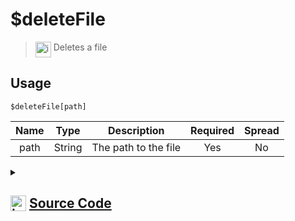 # $deleteFile
> <img align="top" src="https://upload.wikimedia.org/wikipedia/commons/thumb/e/e4/Infobox_info_icon.svg/160px-Infobox_info_icon.svg.png?20150409153300" alt="image" width="25" height="auto"> Deletes a file
## Usage
```
$deleteFile[path]
```
| Name | Type | Description | Required | Spread
| :---: | :---: | :---: | :---: | :---: |
path | String | The path to the file | Yes | No
<details>
<summary>
    
## <img align="top" src="https://cdn4.iconfinder.com/data/icons/iconsimple-logotypes/512/github-512.png" alt="image" width="25" height="auto">  [Source Code](https://github.com/tryforge/ForgeScript-V2/blob/main/src/native/deleteFile.ts)
    
</summary>
    
```ts
import { rmSync } from "fs"
import { ArgType, NativeFunction, Return } from "../structures"

export default new NativeFunction({
    name: "$deleteFile",
    version: "1.0.0",
    description: "Deletes a file",
    unwrap: true,
    brackets: true,
    args: [
        {
            name: "path",
            description: "The path to the file",
            rest: false,
            required: true,
            type: ArgType.String,
        },
    ],
    execute(_, [path]) {
        // eslint-disable-next-line no-undef
        rmSync(path, { recursive: true })

        return Return.success()
    },
})

```
    
</details>